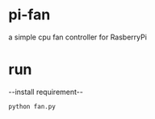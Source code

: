 # pi-fan
a simple cpu fan controller for RasberryPi

# run
--install requirement--

```
python fan.py
```
